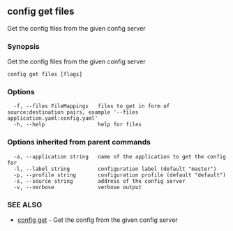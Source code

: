 ## config get files

Get the config files from the given config server

### Synopsis


Get the config files from the given config server

```
config get files [flags]
```

### Options

```
  -f, --files FileMappings   files to get in form of source:destination pairs, example '--files application.yaml:config.yaml'
  -h, --help                 help for files
```

### Options inherited from parent commands

```
  -a, --application string   name of the application to get the config for
  -l, --label string         configuration label (default "master")
  -p, --profile string       configuration profile (default "default")
  -s, --source string        address of the config server
  -v, --verbose              verbose output
```

### SEE ALSO
* [config get](config_get.md)	 - Get the config from the given config server

